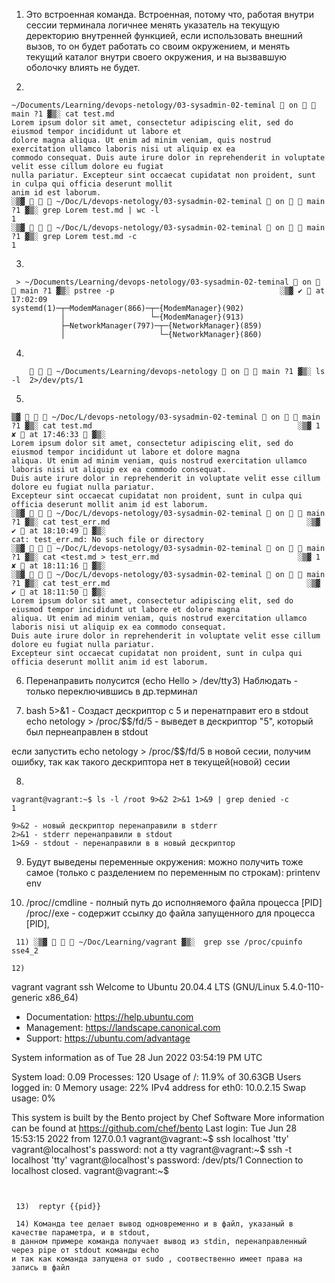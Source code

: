 1) Это встроенная команда. Встроенная, потому что, работая внутри сессии терминала логичнее менять указатель на текущую 
деректорию внутренней функцией, если использовать внешний вызов, то он будет работать со своим окружением, и менять 
текущий каталог внутри своего окружения, и на вызвавшую оболочку влиять не будет.  


2)   
```
~/Documents/Learning/devops-netology/03-sysadmin-02-teminal  on   main ?1 ▓▒░ cat test.md                                              
Lorem ipsum dolor sit amet, consectetur adipiscing elit, sed do eiusmod tempor incididunt ut labore et 
dolore magna aliqua. Ut enim ad minim veniam, quis nostrud exercitation ullamco laboris nisi ut aliquip ex ea 
commodo consequat. Duis aute irure dolor in reprehenderit in voluptate velit esse cillum dolore eu fugiat 
nulla pariatur. Excepteur sint occaecat cupidatat non proident, sunt in culpa qui officia deserunt mollit 
anim id est laborum.
░▒▓    ~/Doc/L/devops-netology/03-sysadmin-02-teminal  on   main ?1 ▓▒░ grep Lorem test.md | wc -l
1
░▒▓    ~/Doc/L/devops-netology/03-sysadmin-02-teminal  on   main ?1 ▓▒░ grep Lorem test.md -c    
1 
```

3) 
```
 > ~/Documents/Learning/devops-netology/03-sysadmin-02-teminal  on   main ?1 ▓▒░ pstree -p                                     ░▒▓ ✔  at 17:02:09
systemd(1)─┬─ModemManager(866)─┬─{ModemManager}(902)
           │                   └─{ModemManager}(913)
           ├─NetworkManager(797)─┬─{NetworkManager}(859)
           │                     └─{NetworkManager}(860) 
```

4) 
```
       ~/Documents/Learning/devops-netology  on   main ?1 ▓▒░ ls -l  2>/dev/pts/1  
```

5) 
```
▒▓    ~/Doc/L/devops-netology/03-sysadmin-02-teminal  on   main ?1 ▓▒░ cat test.md                                              ░▒▓ 1 ✘  at 17:46:33  ▓▒░
Lorem ipsum dolor sit amet, consectetur adipiscing elit, sed do eiusmod tempor incididunt ut labore et dolore magna 
aliqua. Ut enim ad minim veniam, quis nostrud exercitation ullamco laboris nisi ut aliquip ex ea commodo consequat. 
Duis aute irure dolor in reprehenderit in voluptate velit esse cillum dolore eu fugiat nulla pariatur. 
Excepteur sint occaecat cupidatat non proident, sunt in culpa qui officia deserunt mollit anim id est laborum.
░▒▓    ~/Doc/L/devops-netology/03-sysadmin-02-teminal  on   main ?1 ▓▒░ cat test_err.md                                            ░▒▓ ✔  at 18:10:49  ▓▒░
cat: test_err.md: No such file or directory
░▒▓    ~/Doc/L/devops-netology/03-sysadmin-02-teminal  on   main ?1 ▓▒░ cat <test.md > test_err.md                               ░▒▓ 1 ✘  at 18:11:16  ▓▒░
░▒▓    ~/Doc/L/devops-netology/03-sysadmin-02-teminal  on   main ?1 ▓▒░ cat test_err.md                                            ░▒▓ ✔  at 18:11:50  ▓▒░
Lorem ipsum dolor sit amet, consectetur adipiscing elit, sed do eiusmod tempor incididunt ut labore et dolore magna 
aliqua. Ut enim ad minim veniam, quis nostrud exercitation ullamco laboris nisi ut aliquip ex ea commodo consequat. 
Duis aute irure dolor in reprehenderit in voluptate velit esse cillum dolore eu fugiat nulla pariatur. 
Excepteur sint occaecat cupidatat non proident, sunt in culpa qui officia deserunt mollit anim id est laborum.
```
 6) Перенаправить полусится (echo Hello > /dev/tty3)
Наблюдать - только переключившись в др.терминал

 7) bash 5>&1 - Создаст дескриптор с 5 и перенатправит его в stdout
echo netology > /proc/$$/fd/5 - выведет в дескриптор "5", который был пернеаправлен в stdout

если запустить echo netology > /proc/$$/fd/5 в новой сесии, получим ошибку, так как такого дескриптора нет в текущей(новой) сесии

 8) 
``` 
vagrant@vagrant:~$ ls -l /root 9>&2 2>&1 1>&9 | grep denied -c 
1

9>&2 - новый дескриптор перенаправили в stderr
2>&1 - stderr перенаправили в stdout 
1>&9 - stdout - перенаправили в в новый дескриптор
```

 9) Будут выведены переменные окружения:
можно получить тоже самое (только с разделением по переменным по строкам):
printenv
env

 10) /proc/<PID>/cmdline - полный путь до исполняемого файла процесса [PID]
/proc/<PID>/exe - содержит ссылку до файла запущенного для процесса [PID], 
 
```
 11) ░▒▓    ~/Doc/Learning/vagrant ▓▒░  grep sse /proc/cpuinfo
sse4_2

12)  
```
vagrant vagrant ssh
Welcome to Ubuntu 20.04.4 LTS (GNU/Linux 5.4.0-110-generic x86_64)

 * Documentation:  https://help.ubuntu.com
 * Management:     https://landscape.canonical.com
 * Support:        https://ubuntu.com/advantage

  System information as of Tue 28 Jun 2022 03:54:19 PM UTC

  System load:  0.09               Processes:             120
  Usage of /:   11.9% of 30.63GB   Users logged in:       0
  Memory usage: 22%                IPv4 address for eth0: 10.0.2.15
  Swap usage:   0%


This system is built by the Bento project by Chef Software
More information can be found at https://github.com/chef/bento
Last login: Tue Jun 28 15:53:15 2022 from 127.0.0.1
vagrant@vagrant:~$ ssh localhost 'tty'
vagrant@localhost's password: 
not a tty
vagrant@vagrant:~$ ssh -t localhost 'tty'
vagrant@localhost's password: 
/dev/pts/1
Connection to localhost closed.
vagrant@vagrant:~$ 
```


 13)  reptyr {{pid}}

 14) Команда tee делает вывод одновременно и в файл, указаный в качестве параметра, и в stdout, 
в данном примере команда получает вывод из stdin, перенаправленный через pipe от stdout команды echo
и так как команда запущена от sudo , соотвественно имеет права на запись в файл


